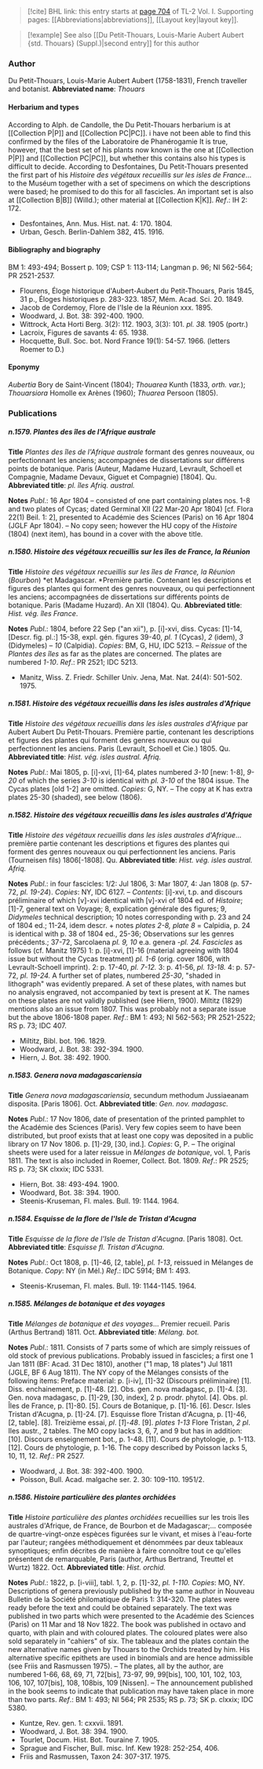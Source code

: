 > [!cite] BHL link: this entry starts at [page 704](https://www.biodiversitylibrary.org/page/33120835) of TL-2 Vol. I.
> Supporting pages: [[Abbreviations|abbreviations]], [[Layout key|layout key]].

> [!example] See also [[Du Petit-Thouars, Louis-Marie Aubert Aubert {std. Thouars} (Suppl.)|second entry]] for this author

### Author

Du Petit-Thouars, Louis-Marie Aubert Aubert (1758-1831), French traveller and botanist. 
**Abbreviated name**: *Thouars*

#### Herbarium and types

According to Alph. de Candolle, the Du Petit-Thouars herbarium is at [[Collection P|P]] and [[Collection PC|PC]]. i have not been able to find this confirmed by the files of the Laboratoire de Phanérogamie It is true, however, that the best set of his plants now known is the one at [[Collection P|P]] and [[Collection PC|PC]], but whether this contains also his types is difficult to decide. According to Desfontaines, Du Petit-Thouars presented the first part of his *Histoire des végétaux recueillis sur les isles de France*... to the Muséum together with a set of specimens on which the descriptions were based; he promised to do this for all fascicles. An important set is also at [[Collection B|B]] (Willd.); other material at [[Collection K|K]].
*Ref*.: IH 2: 172.
- Desfontaines, Ann. Mus. Hist. nat. 4: 170. 1804.
- Urban, Gesch. Berlin-Dahlem 382, 415. 1916.

#### Bibliography and biography

BM 1: 493-494; Bossert p. 109; CSP 1: 113-114; Langman p. 96; NI 562-564; PR 2521-2537.
- Flourens, Éloge historique d'Aubert-Aubert du Petit-Thouars, Paris 1845, 31 p., Éloges historiques p. 283-323. 1857, Mém. Acad. Sci. 20. 1849.
- Jacob de Cordemoy, Flore de l'Isle de la Réunion xxx. 1895.
- Woodward, J. Bot. 38: 392-400. 1900.
- Wittrock, Acta Horti Berg. 3(2): 112. 1903, 3(3): 101. *pl. 38.* 1905 (portr.)
- Lacroix, Figures de savants 4: 65. 1938.
- Hocquette, Bull. Soc. bot. Nord France 19(1): 54-57. 1966. (letters Roemer to D.)

#### Eponymy

*Aubertia* Bory de Saint-Vincent (1804); *Thouarea* Kunth (1833, *orth. var.*); *Thouarsiora* Homolle ex Arènes (1960); *Thuarea* Persoon (1805).

### Publications

##### n.1579. Plantes des îles de l'Afrique australe

**Title**
*Plantes des îles de l'Afrique australe* formant des genres nouveaux, ou perfectionnant les anciens; accompagnées de dissertations sur différens points de botanique. Paris (Auteur, Madame Huzard, Levrault, Schoell et Compagnie, Madame Devaux, Giguet et Compagnie) \[1804\]. Qu.
**Abbreviated title**: *pl. îles Afriq. austral.*

**Notes**
*Publ*.: 16 Apr 1804 – consisted of one part containing plates nos. 1-8 and two plates of Cycas; dated Germinal XII (22 Mar-20 Apr 1804) \[cf. Flora 22(1) Beil. 1: 2\], presented to Académie des Sciences (Paris) on 16 Apr 1804 (JGLF Apr 1804). – No copy seen; however the HU copy of the *Histoire* (1804) (next item), has bound in a cover with the above title.

##### n.1580. Histoire des végétaux recueillis sur les îles de France, la Réunion

**Title**
*Histoire des végétaux recueillis sur les îles de France, la Réunion* (*Bourbon*) *et Madagascar. *Première partie. Contenant les descriptions et figures des plantes qui forment des genres nouveaux, ou qui perfectionnent les anciens; accompagnées de dissertations sur différents points de botanique. Paris (Madame Huzard). An XII (1804). Qu.
**Abbreviated title**: *Hist. vég. îles France*.

**Notes**
*Publ*.: 1804, before 22 Sep ("an xii"), p. \[i\]-xvi, diss. Cycas: \[1\]-14, \[Descr. fig. pl.:\] 15-38, expl. gén. figures 39-40, *pl. 1* (Cycas), *2* (idem), *3* (Didymeles) – *10* (Calpidia).
*Copies*: BM, G, HU, IDC 5213. – *Reissue* of the *Plantes des îles* as far as the plates are concerned. The plates are numbered *1-10*.
*Ref*.: PR 2521; IDC 5213.
- Manitz, Wiss. Z. Friedr. Schiller Univ. Jena, Mat. Nat. 24(4): 501-502. 1975.

##### n.1581. Histoire des végétaux recueillis dans les isles australes d'Afrique

**Title**
*Histoire des végétaux recueillis dans les isles australes d'Afrique* par Aubert Aubert Du Petit-Thouars. Première partie, contenant les descriptions et figures des plantes qui forment des genres nouveaux ou qui perfectionnent les anciens. Paris (Levrault, Schoell et Cie.) 1805. Qu.
**Abbreviated title**: *Hist. vég. isles austral. Afriq.*

**Notes**
*Publ*.: Mai 1805, p. \[i\]-xvi, \[1\]-64, plates numbered *3-10* \[new: 1-8\], *9-20* of which the series *3-10* is identical with *pl. 3-10* of the 1804 issue. The Cycas plates \[old 1-2\] are omitted. *Copies*: G, NY. – The copy at K has extra plates 25-30 (shaded), see below (1806).

##### n.1582. Histoire des végétaux recueillis dans les isles australes d'Afrique

**Title**
*Histoire des végétaux recueillis dans les isles australes d'Afrique*... première partie contenant les descriptions et figures des plantes qui forment des genres nouveaux ou qui perfectionnent les anciens. Paris (Tourneisen fils) 1806\[-1808\]. Qu.
**Abbreviated title**: *Hist. vég. isles austral. Afriq.*

**Notes**
*Publ*.: in four fascicles: 1/2: Jul 1806, 3: Mar 1807, 4: Jan 1808 (p. 57-72, *pl. 19-24*).
*Copies*: NY, IDC 6127. – *Contents*: \[i\]-xvi, t.p. and discours préliminaire of which \[v\]-xvi identical with \[v\]-xvi of 1804 ed. of *Histoire*; \[1\]-7, general text on Voyage; 8, explication générale des figures; 9, *Didymeles* technical description; 10 notes corresponding with p. 23 and 24 of 1804 ed.; 11-24, idem descr. + notes *plates 2-8, plate 8* = Calpidia, p. 24 is identical with p. 38 of 1804 ed., 25-36; Observations sur les genres précédents.; 37-72, Sarcolaena *pl. 9, 10* e.a. genera -*pl. 24.*
*Fascicles* as follows (cf. Manitz 1975)
1: p. \[i\]-xvi, \[1\]-16 (material agreeing with 1804 issue but without the Cycas treatment) *pl. 1-6* (orig. cover 1806, with Levrault-Schoell imprint). 2: p. 17-40, *pl. 7-12.*
3: p. 41-56, *pl. 13-18.*
4: p. 57-72, *pl. 19-24.*
A further set of plates, numbered *25-30*, "shaded in lithograph" was evidently prepared. A set of these plates, with names but no analysis engraved, not accompanied by text is present at K. The names on these plates are not validly published (see Hiern, 1900). Miltitz (1829) mentions also an issue from 1807. This was probably not a separate issue but the above 1806-1808 paper.
*Ref*.: BM 1: 493; NI 562-563; PR 2521-2522; RS p. 73; IDC 407.
- Miltitz, Bibl. bot. 196. 1829.
- Woodward, J. Bot. 38: 392-394. 1900.
- Hiern, J. Bot. 38: 492. 1900.

##### n.1583. Genera nova madagascariensia

**Title**
*Genera nova madagascariensia*, secundum methodum Jussiaeanam disposita. \[Paris 1806\]. Oct.
**Abbreviated title**: *Gen. nov. madagasc.*

**Notes**
*Publ*.: 17 Nov 1806, date of presentation of the printed pamphlet to the Académie des Sciences (Paris). Very few copies seem to have been distributed, but proof exists that at least one copy was deposited in a public library on 17 Nov 1806. p. \[1\]-29, \[30, ind.\]. *Copies*: G, P. – The original sheets were used for a later reissue in *Mélanges de botanique*, vol. 1, Paris 1811. The text is also included in Roemer, Collect. Bot. 1809.
*Ref*.: PR 2525; RS p. 73; SK clxxix; IDC 5331.
- Hiern, Bot. 38: 493-494. 1900.
- Woodward, Bot. 38: 394. 1900.
- Steenis-Kruseman, Fl. males. Bull. 19: 1144. 1964.

##### n.1584. Esquisse de la flore de l'Isle de Tristan d'Acugna

**Title**
*Esquisse de la flore de l'Isle de Tristan d'Acugna*. \[Paris 1808\]. Oct.
**Abbreviated title**: *Esquisse fl. Tristan d'Acugna*.

**Notes**
*Publ*.: Oct 1808, p. \[1\]-46, \[2, table\], *pl. 1-13*, reissued in Mélanges de Botanique. *Copy*: NY (in Mél.)
*Ref*.: IDC 5914; BM 1: 493.
- Steenis-Kruseman, Fl. males. Bull. 19: 1144-1145. 1964.

##### n.1585. Mélanges de botanique et des voyages

**Title**
*Mélanges de botanique et des voyages*... Premier recueil. Paris (Arthus Bertrand) 1811. Oct.
**Abbreviated title**: *Mélang. bot.*

**Notes**
*Publ*.: 1811. Consists of 7 parts some of which are simply reissues of old stock of previous publications. Probably issued in fascicles; a first one 1 Jan 1811 (BF: Acad. 31 Dec 1810), another ("1 map, 18 plates") Jul 1811 (JGLE, BF 6 Aug 1811).
The NY copy of the Mélanges consists of the following items:
Preface material: p. \[i-iv\], \[1\]-32 (Discours préliminaire)
\[1\]. Diss. enchainement, p. \[1\]-48.
\[2\]. Obs. gen. nova madagasc, p. \[1\]-4.
\[3\]. Gen. nova madagasc, p. \[1\]-29, \[30, index\], 2 p. prodr. phytol.
\[4\]. Obs. pl. Îles de France, p. \[1\]-80.
\[5\]. Cours de Botanique, p. \[1\]-16.
\[6\]. Descr. Isles Tristan d'Acugna, p. \[1\]-24.
\[7\]. Esquisse flore Tristan d'Acugna, p. \[1\]-46, \[2, table\].
\[8\]. Treizième essai, *pl*. \[*1*\]-*48*.
\[9\]. *plates 1-13* Flore Tristan, *2 pl*. Iles austr., 2 tables. The MO copy lacks 3, 6, 7, and 9 but has in addition:
\[10\]. Discours enseignement bot., p. 1-48.
\[11\]. Cours de phytologie, p. 1-113.
\[12\]. Cours de phytologie, p. 1-16.
The copy described by Poisson lacks 5, 10, 11, 12.
*Ref*.: PR 2527.
- Woodward, J. Bot. 38: 392-400. 1900.
- Poisson, Bull. Acad. malgache ser. 2. 30: 109-110. 1951/2.

##### n.1586. Histoire particulière des plantes orchidées

**Title**
*Histoire particulière des plantes orchidées* recueillies sur les trois îles australes d'Afrique, de France, de Bourbon et de Madagascar;... composée de quartre-vingt-onze espèces figurées sur le vivant, et mises à l'eau-forte par l'auteur; rangées méthodiquement et dénommées par deux tableaux synoptiques; enfin décrites de manière à faire connoître tout ce qu'elles présentent de remarquable, Paris (author, Arthus Bertrand, Treuttel et Wurtz) 1822. Oct.
**Abbreviated title**: *Hist. orchid.*

**Notes**
*Publ*.: 1822, p. \[i-viii\], tabl. 1, 2, p. \[1\]-32, *pl. 1-110. Copies*: MO, NY. Descriptions of genera previously published by the same author in Nouveau Bulletin de la Société philomatique de Paris 1: 314-320. The plates were ready before the text and could be obtained separately. The text was published in two parts which were presented to the Académie des Sciences (Paris) on 11 Mar and 18 Nov 1822. The book was published in octavo and quarto, with plain and with coloured plates. The coloured plates were also sold separately in "cahiers" of six. The tableaux and the plates contain the new alternative names given by Thouars to the Orchids treated by him. His alternative specific epithets are used in binomials and are hence admissible (see Friis and Rasmussen 1975). – The plates, all by the author, are numbered 1-66, 68, 69, 71, 72\[bis\], 73-97, 99, 99\[bis\], 100, 101, 102, 103, 106, 107, 107\[bis\], 108, 108bis, 109 \[Nissen\]. – The announcement published in the book seems to indicate that publication may have taken place in more than two parts.
*Ref*.: BM 1: 493; NI 564; PR 2535; RS p. 73; SK p. clxxix; IDC 5380.
- Kuntze, Rev. gen. 1: cxxvii. 1891.
- Woodward, J. Bot. 38: 394. 1900.
- Tourlet, Docum. Hist. Bot. Touraine 7. 1905.
- Sprague and Fischer, Bull. misc. Inf. Kew 1928: 252-254, 406.
- Friis and Rasmussen, Taxon 24: 307-317. 1975.

